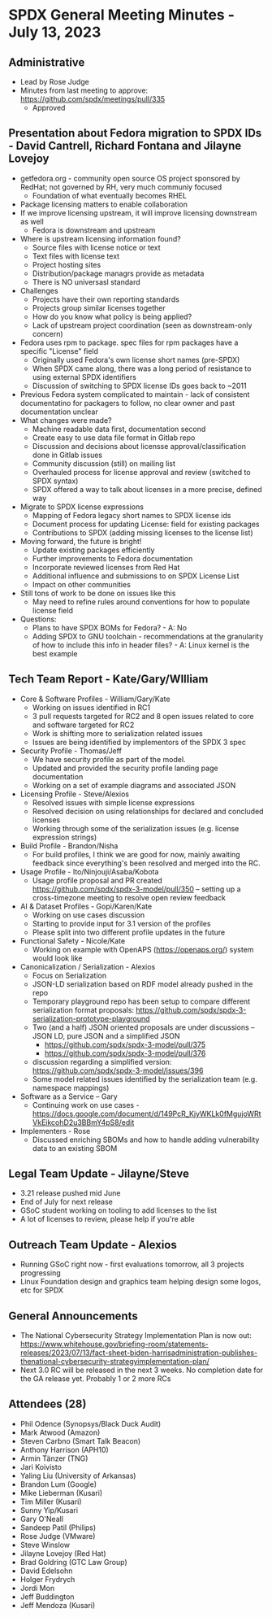 # SPDX General Meeting Minutes - July 13, 2023

## Administrative
* Lead by Rose Judge
* Minutes from last meeting to approve: https://github.com/spdx/meetings/pull/335
  * Approved

## Presentation about Fedora migration to SPDX IDs - David Cantrell, Richard Fontana and Jilayne Lovejoy
* getfedora.org - community open source OS project sponsored by RedHat; not governed by RH, very much communiy focused
  * Foundation of what eventually becomes RHEL
* Package licensing matters to enable collaboration
* If we improve licensing upstream, it will improve licensing downstream as well
  * Fedora is downstream and upstream
* Where is upstream licensing information found?
  * Source files with license notice or text
  * Text files with license text
  * Project hosting sites
  * Distribution/package managrs provide as metadata
  * There is NO universasl standard
* Challenges 
  * Projects have their own reporting standards
  * Projects group similar licenses together
  * How do you know what policy is being applied?
  * Lack of upstream project coordination (seen as downstream-only concern)
* Fedora uses rpm to package. spec files for rpm packages have a specific "License" field
  * Originally used Fedora's own license short names (pre-SPDX)
  * When SPDX came along, there was a long period of resistance to using external SPDX identifiers
  * Discussion of switching to SPDX license IDs goes back to ~2011
* Previous Fedora system complicated to maintain - lack of consistent documentatino for packagers to follow, no clear owner and past documentation unclear 
* What changes were made?
  * Machine readable data first, documentation second
  * Create easy to use data file format in Gitlab repo
  * Discussion and decisions about licensse approval/classification done in Gitlab issues
  * Community discussion (still) on mailing list
  * Overhauled process for license approval and review (switched to SPDX syntax)
  * SPDX offered a way to talk about licenses in a more precise, defined way
* Migrate to SPDX license expressions
  * Mapping of Fedora legacy short names to SPDX license ids
  * Document process for updating License: field for existing packages
  * Contributions to SPDX (adding missing licenses to the license list)
* Moving forward, the future is bright!
  * Update existing packages efficiently
  * Further improvements to Fedora documentation
  * Incorporate reviewed licenses from Red Hat
  * Additional influence and submissions to on SPDX License List
  * Impact on other communities
* Still tons of work to be done on issues like this
  * May need to refine rules around conventions for how to populate license field
* Questions:
    * Plans to have SPDX BOMs for Fedora? - A: No
    * Adding SPDX to GNU toolchain - recommendations at the granularity of how to include this info in header files? - A: Linux kernel is the best example

## Tech Team Report - Kate/Gary/WIlliam 
* Core & Software Profiles - William/Gary/Kate
   * Working on issues identified in RC1
   * 3 pull requests targeted for RC2 and 8 open issues related to core and software targeted for RC2
   * Work is shifting more to serialization related issues
   * Issues are being identified by implementors of the SPDX 3 spec
 * Security Profile - Thomas/Jeff
   * We have security profile as part of the model.
   * Updated and provided the security profile landing page documentation
   * Working on a set of example diagrams and associated JSON
 * Licensing Profile - Steve/Alexios
   * Resolved issues with simple license expressions
   * Resolved decision on using relationships for declared and concluded licenses
   * Working through some of the serialization issues (e.g. license expression strings)
 * Build Profile - Brandon/Nisha
   * For build profiles, I think we are good for now, mainly awaiting feedback since everything's been resolved and merged into the RC. 
 * Usage Profile - Ito/Ninjouji/Asaba/Kobota
   * Usage profile proposal and PR created https://github.com/spdx/spdx-3-model/pull/350 – setting up a cross-timezone meeting to resolve open review feedback
 * AI & Dataset Profiles - Gopi/Karen/Kate
   * Working on use cases discussion
   * Starting to provide input for 3.1 version of the profiles
   * Please split into two different profile updates in the future
 * Functional Safety - Nicole/Kate
   * Working on example with OpenAPS (https://openaps.org/) system would look like
 * Canonicalization / Serialization - Alexios
   * Focus on Serialization
   * JSON-LD serialization based on RDF model already pushed in the repo
   * Temporary playground repo has been setup to compare different serialization format proposals: https://github.com/spdx/spdx-3-serialization-prototype-playground
   * Two (and a half) JSON oriented proposals are under discussions – JSON LD, pure JSON and a simplified JSON
     * https://github.com/spdx/spdx-3-model/pull/375
     * https://github.com/spdx/spdx-3-model/pull/376
   * discussion regarding a simplified version: https://github.com/spdx/spdx-3-model/issues/396
   * Some model related issues identified by the serialization team (e.g. namespace mappings)
 * Software as a Service – Gary
   * Continuing work on use cases - https://docs.google.com/document/d/149PcR_KjyWKLk0fMgujoWRtVkEikcohD2u3BBmY4pS8/edit
 * Implementers - Rose
   * Discussed enriching SBOMs and how to handle adding vulnerability data to an existing SBOM

## Legal Team Update - Jilayne/Steve
* 3.21 release pushed mid June
* End of July for next release
* GSoC student working on tooling to add licenses to the list
* A lot of licenses to review, please help if you're able

## Outreach Team Update - Alexios
* Running GSoC right now - first evaluations tomorrow, all 3 projects progressing
* Linux Foundation design and graphics team helping design some logos, etc for SPDX

## General Announcements
* The National Cybersecurity Strategy Implementation Plan is now out: https://www.whitehouse.gov/briefing-room/statements-releases/2023/07/13/fact-sheet-biden-harrisadministration-publishes-thenational-cybersecurity-strategyimplementation-plan/
* Next 3.0 RC will be released in the next 3 weeks. No completion date for the GA release yet. Probably 1 or 2 more RCs

## Attendees (28)
* Phil Odence (Synopsys/Black Duck Audit)
* Mark Atwood (Amazon)
* Steven Carbno (Smart Talk Beacon)
* Anthony Harrison (APH10)
* Armin Tänzer (TNG)
* Jari Koivisto
* Yaling Liu (University of Arkansas)
* Brandon Lum (Google)
* Mike Lieberman (Kusari)
* Tim Miller (Kusari)
* Sunny Yip/Kusari
* Gary O'Neall
* Sandeep Patil (Philips)
* Rose Judge (VMware)
* Steve Winslow
* Jilayne Lovejoy (Red Hat)
* Brad Goldring (GTC Law Group)
* David Edelsohn
* Holger Frydrych
* Jordi Mon
* Jeff Buddington
* Jeff Mendoza (Kusari)
